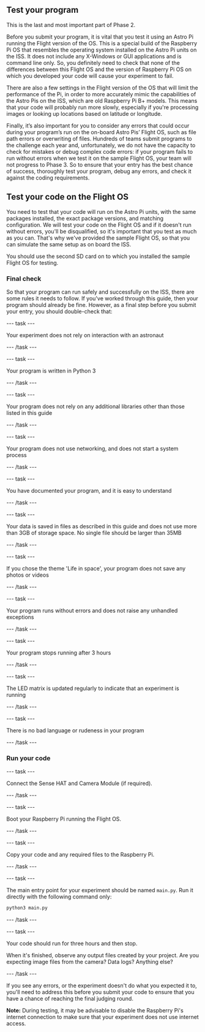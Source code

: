 ## Test your program

This is the last and most important part of Phase 2.

Before you submit your program, it is vital that you test it using an Astro Pi running the Flight version of the OS. This is a special build of the Raspberry Pi OS that resembles the operating system installed on the Astro Pi units on the ISS. It does not include any X-Windows or GUI applications and is command line only. So, you definitely need to check that none of the differences between this Flight OS and the version of Raspberry Pi OS on which you developed your code will cause your experiment to fail.

There are also a few settings in the Flight version of the OS that will limit the performance of the Pi, in order to more accurately mimic the capabilities of the Astro Pis on the ISS, which are old Raspberry Pi B+ models. This means that your code will probably run more slowly, especially if you're processing images or looking up locations based on latitude or longitude.

Finally, it’s also important for you to consider any errors that could occur during your program’s run on the on-board Astro Pis’ Flight OS, such as file path errors or overwriting of files. Hundreds of teams submit programs to the challenge each year and, unfortunately, we do not have the capacity to check for mistakes or debug complex code errors: if your program fails to run without errors when we test it on the sample Flight OS, your team will not progress to Phase 3. So to ensure that your entry has the best chance of success, thoroughly test your program, debug any errors, and check it against the coding requirements.

## Test your code on the Flight OS

You need to test that your code will run on the Astro Pi units, with the same packages installed, the exact package versions, and matching configuration. We will test your code on the Flight OS and if it doesn't run without errors, you'll be disqualified, so it's important that you test as much as you can. That's why we've provided the sample Flight OS, so that you can simulate the same setup as on board the ISS.

You should use the second SD card on to which you installed the sample Flight OS for testing.   

### Final check

So that your program can run safely and successfully on the ISS, there are some rules it needs to follow. If you've worked through this guide, then your program should already be fine. However, as a final step before you submit your entry, you should double-check that:

--- task ---

Your experiment does not rely on interaction with an astronaut

--- /task ---

--- task ---

Your program is written in Python 3

--- /task ---

--- task ---

Your program does not rely on any additional libraries other than those listed in this guide

--- /task ---

--- task ---

Your program does not use networking, and does not start a system process

--- /task ---

--- task ---

You have documented your program, and it is easy to understand

--- /task ---

--- task ---

Your data is saved in files as described in this guide and does not use more than 3GB of storage space. No  single file should be larger than 35MB

--- /task ---

--- task ---

If you chose the theme 'Life in space', your program does not save any photos or videos

--- /task ---

--- task ---

Your program runs without errors and does not raise any unhandled exceptions

--- /task ---

--- task ---

Your program stops running after 3 hours

--- /task ---

--- task ---

The LED matrix is updated regularly to indicate that an experiment is running

--- /task ---

--- task ---

There is no bad language or rudeness in your program

--- /task ---

### Run your code

--- task ---

Connect the Sense HAT and Camera Module (if required).

--- /task ---

--- task ---

Boot your Raspberry Pi running the Flight OS.

--- /task ---

--- task ---

Copy your code and any required files to the Raspberry Pi.

--- /task ---

--- task ---

The main entry point for your experiment should be named `main.py`. Run it directly with the following command only:

```bash
python3 main.py
```

--- /task ---

--- task ---

Your code should run for three hours and then stop.

When it's finished, observe any output files created by your project. Are you expecting image files from the camera? Data logs? Anything else?

--- /task ---

If you see any errors, or the experiment doesn't do what you expected it to, you'll need to address this before you submit your code to ensure that you have a chance of reaching the final judging round.

**Note:** During testing, it may be advisable to disable the Raspberry Pi's internet connection to make sure that your experiment does not use internet access.
